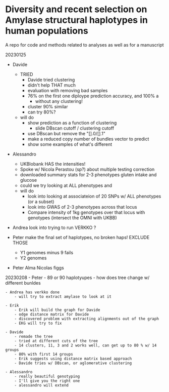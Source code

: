# Diversity and recent selection on Amylase structural haplotypes in human populations

A repo for code and methods related to analyses as well as for a manuscript



20230125

- Davide
    - TRIED
        - Davide tried clustering
        - didn't help THAT much
        - evaluation with removing bad samples
        - 76% on the first one diploype prediction accuracy, and 100%  a
            - without any clustering!
        - cluster 90% similar
        - can try 80%?
    - will do
        - show prediction as a function of clustering
            - slide DBscan cutoff / clustering cutoff
        - use DBscan but remove the "[].0/[].1"
        - make a reduced copy number of bundles vector to predict
        - show some examples of what's different
- Alessandro
    - UKBIobank HAS the intensities!
    - Spoke w/ Nicola Perastou (sp?) about multiple testing correction
    - downloaded summary stats for 2-3 phenotypes gluten intake and glucose 
    - could we try looking at ALL phenotypes and 
    - will do
        - look into looking at associateion of 20 SNPs w/ ALL phenotypes (or a subset)
        - look into GWAS of 2-3 phenotypes across that locus
        - Compare intensity of 1kg genotypes over that locus with genotypes (intersect the OMNI with UKBB)

- Andrea look into trying to run VERKKO ?
- Peter make the final set of haplotypes, no broken haps! EXCLUDE THOSE
    - Y1 genomes minus 9 fails
    - Y2 genomes 
- Peter Alma Nicolas figgs


20230208
    - Peter
        - 89 or 90 haplotyupes 
        - how does tree change w/ different bunldes

    - Andrea has verkko done
        - will try to extract amylase to look at it

    - Erik
        - Erik will build the graph for Davide
        - odge distance matrix for Davide
        - discovered problem with extracting alignments out of the graph
        - EKG will try to fix

    - Davide
        - remade the tree
        - tried at different cuts of the tree
        - 14 clusters, 11, 3 and 2 works well, can get up to 80 % w/ 14 groups 
        - 80% with first 14 groups
        - Erik suggests using distance matrix based approach
        - Davide tries w/ DBscan, or aglomerative clustering

    - Alessandro
        - really beautiful genotyping
        - I'll give you the right one
        - alessandro will extend
